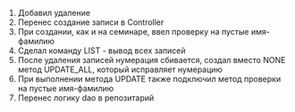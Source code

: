 1. Добавил удаление
2. Перенес создание записи в Controller
3. При создании, как и на семинаре, ввел проверку на пустые имя-фамилию
3. Сделал команду LIST - вывод всех записей
4. После удаления записей нумерация сбивается, создал вместо NONE метод UPDATE_ALL, который исправляет нумерацию
5. При выполнении метода UPDATE также подключил метод проверки на пустые имя-фамилию
6. Перенес логику dao в репозитарий